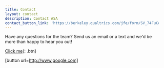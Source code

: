 ```yaml
---
title: Contact
layout: contact
description: Contact ASA
contact_button_link: 'https://berkeley.qualtrics.com/jfe/form/SV_74FuCqVZzUiDWpo'
---
```


Have any questions for the team? Send us an email or a text and we'd be more than happy to hear you out!
<br/>

[Click me](http://www.google.com){: .btn}
<br/>

[button url=http://www.google.com]
